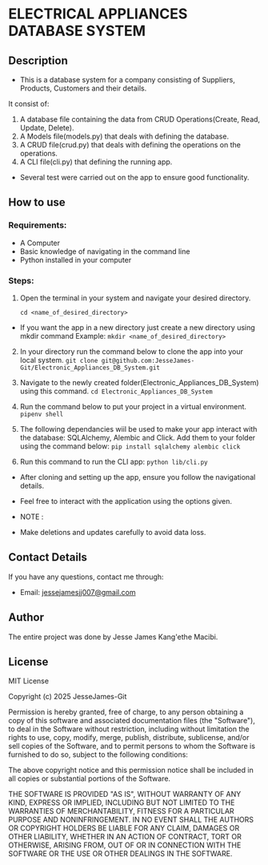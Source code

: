 # ELECTRICAL APPLIANCES DATABASE SYSTEM
## Description
- This is a database system for a company consisting of Suppliers, Products, Customers and their details.

It consist of:
1. A database file containing the data from CRUD Operations(Create, Read, Update, Delete).
2. A Models file(models.py) that deals with defining the database.
3. A CRUD file(crud.py) that deals with defining the operations on the operations.
4. A CLI file(cli.py) that defining the running app.

- Several test were carried out on the app to ensure good functionality.

## How to use
### Requirements:
- A Computer
- Basic knowledge of navigating in the command line
- Python  installed in your computer

### Steps:
1. Open the terminal in your system and navigate your desired directory.

    ``` cd <name_of_desired_directory> ```

* If you want the app in a new directory just create a new directory using mkdir command
Example:
    ``` mkdir <name_of_desired_directory> ```

2. In your directory run the command below to clone the app into your local system.
    ``` git clone git@github.com:JesseJames-Git/Electronic_Appliances_DB_System.git ```

3. Navigate to the newly created folder(Electronic_Appliances_DB_System) using this command.
    ``` cd Electronic_Appliances_DB_System ```

4. Run the command below to put your project in a virtual environment.
    ``` pipenv shell ```

5. The following dependancies wiil be used to  make your app interact with the database: SQLAlchemy, Alembic and Click. Add them to your folder using the command below:
    ``` pip install sqlalchemy alembic click ```

6. Run this command to run the CLI app:
    ``` python lib/cli.py ```


- After cloning and setting up the app, ensure you follow the navigational details. 

- Feel free to interact with the application using the options given. 

* NOTE :
- Make deletions and updates carefully to avoid data loss.

## Contact Details
If you have any questions, contact me through:

- Email: jessejamesjj007@gmail.com

## Author
The entire project was done by Jesse James Kang'ethe Macibi.

## License
MIT License

Copyright (c) 2025 JesseJames-Git

Permission is hereby granted, free of charge, to any person obtaining a copy
of this software and associated documentation files (the "Software"), to deal
in the Software without restriction, including without limitation the rights
to use, copy, modify, merge, publish, distribute, sublicense, and/or sell
copies of the Software, and to permit persons to whom the Software is
furnished to do so, subject to the following conditions:

The above copyright notice and this permission notice shall be included in all
copies or substantial portions of the Software.

THE SOFTWARE IS PROVIDED "AS IS", WITHOUT WARRANTY OF ANY KIND, EXPRESS OR
IMPLIED, INCLUDING BUT NOT LIMITED TO THE WARRANTIES OF MERCHANTABILITY,
FITNESS FOR A PARTICULAR PURPOSE AND NONINFRINGEMENT. IN NO EVENT SHALL THE
AUTHORS OR COPYRIGHT HOLDERS BE LIABLE FOR ANY CLAIM, DAMAGES OR OTHER
LIABILITY, WHETHER IN AN ACTION OF CONTRACT, TORT OR OTHERWISE, ARISING FROM,
OUT OF OR IN CONNECTION WITH THE SOFTWARE OR THE USE OR OTHER DEALINGS IN THE
SOFTWARE.